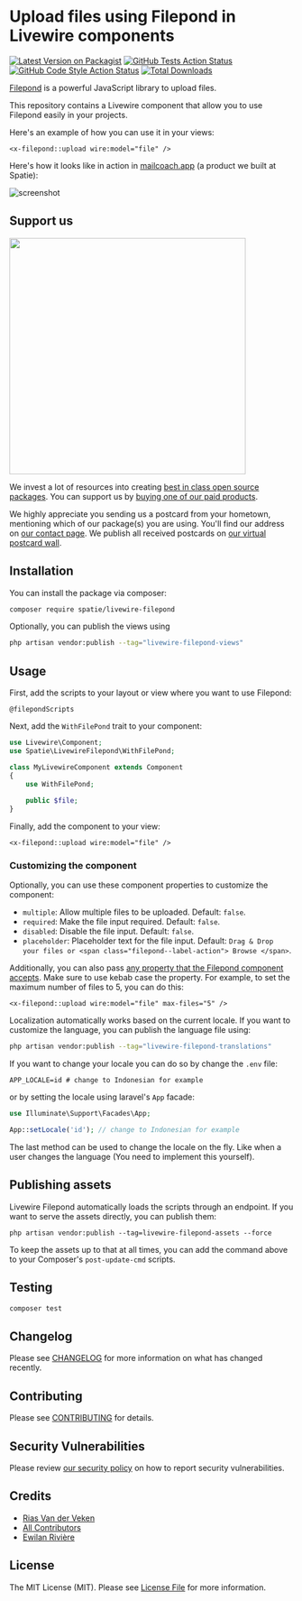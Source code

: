 # Upload files using Filepond in Livewire components

[![Latest Version on Packagist](https://img.shields.io/packagist/v/spatie/livewire-filepond.svg?style=flat-square)](https://packagist.org/packages/spatie/livewire-filepond)
[![GitHub Tests Action Status](https://img.shields.io/github/actions/workflow/status/spatie/livewire-filepond/run-tests.yml?branch=main&label=tests&style=flat-square)](https://github.com/spatie/livewire-filepond/actions?query=workflow%3Arun-tests+branch%3Amain)
[![GitHub Code Style Action Status](https://img.shields.io/github/actions/workflow/status/spatie/livewire-filepond/fix-php-code-style-issues.yml?branch=main&label=code%20style&style=flat-square)](https://github.com/spatie/livewire-filepond/actions?query=workflow%3A"Fix+PHP+code+style+issues"+branch%3Amain)
[![Total Downloads](https://img.shields.io/packagist/dt/spatie/livewire-filepond.svg?style=flat-square)](https://packagist.org/packages/spatie/livewire-filepond)

[Filepond](https://pqina.nl/filepond/) is a powerful JavaScript library to upload files.

This repository contains a Livewire component that allow you to use Filepond easily in your  projects.

Here's an example of how you can use it in your views:

```bladehtml
<x-filepond::upload wire:model="file" />
```

Here's how it looks like in action in [mailcoach.app](https://mailcoach.app) (a product we built at Spatie):

![screenshot](https://github.com/spatie/livewire-filepond/blob/main/docs/images/upload.png)

## Support us

[<img src="https://github-ads.s3.eu-central-1.amazonaws.com/livewire-filepond.jpg?t=1" width="419px" />](https://spatie.be/github-ad-click/livewire-filepond)

We invest a lot of resources into creating [best in class open source packages](https://spatie.be/open-source). You can support us by [buying one of our paid products](https://spatie.be/open-source/support-us).

We highly appreciate you sending us a postcard from your hometown, mentioning which of our package(s) you are using. You'll find our address on [our contact page](https://spatie.be/about-us). We publish all received postcards on [our virtual postcard wall](https://spatie.be/open-source/postcards).

## Installation

You can install the package via composer:

```bash
composer require spatie/livewire-filepond
```

Optionally, you can publish the views using

```bash
php artisan vendor:publish --tag="livewire-filepond-views"
```

## Usage

First, add the scripts to your layout or view where you want to use Filepond:

```bladehtml
@filepondScripts
```

Next, add the `WithFilePond` trait to your component:

```php
use Livewire\Component;
use Spatie\LivewireFilepond\WithFilePond;

class MyLivewireComponent extends Component
{
    use WithFilePond;
    
    public $file;
}
```

Finally, add the component to your view:

```bladehtml
<x-filepond::upload wire:model="file" />
```

### Customizing the component

Optionally, you can use these component properties to customize the component:

- `multiple`: Allow multiple files to be uploaded. Default: `false`.
- `required`: Make the file input required. Default: `false`.
- `disabled`: Disable the file input. Default: `false`.
- `placeholder`: Placeholder text for the file input. Default: `Drag & Drop your files or <span class="filepond--label-action"> Browse </span>`.

Additionally, you can also pass [any property that the Filepond component accepts](https://pqina.nl/filepond/docs/api/instance/properties/). Make sure to use kebab case the property. For example, to set the maximum number of files to 5, you can do this:

```bladehtml
<x-filepond::upload wire:model="file" max-files="5" />
```

Localization automatically works based on the current locale. If you want to customize the language, you can publish the language file using:

```bash
php artisan vendor:publish --tag="livewire-filepond-translations"
```

If you want to change your locale you can do so by change the `.env` file:

```env
APP_LOCALE=id # change to Indonesian for example
```

or by setting the locale using laravel's `App` facade: 

```php
use Illuminate\Support\Facades\App;

App::setLocale('id'); // change to Indonesian for example
```
The last method can be used to change the locale on the fly. Like when a user changes the language (You need to implement this yourself).

## Publishing assets

Livewire Filepond automatically loads the scripts through an endpoint. If you want to serve the assets directly, you can publish them:

```shell
php artisan vendor:publish --tag=livewire-filepond-assets --force
```

To keep the assets up to that at all times, you can add the command above to your Composer's `post-update-cmd` scripts.

## Testing

```bash
composer test
```

## Changelog

Please see [CHANGELOG](CHANGELOG.md) for more information on what has changed recently.

## Contributing

Please see [CONTRIBUTING](CONTRIBUTING.md) for details.

## Security Vulnerabilities

Please review [our security policy](../../security/policy) on how to report security vulnerabilities.

## Credits

- [Rias Van der Veken](https://github.com/riasvdv)
- [All Contributors](../../contributors)
- [Ewilan Rivière](https://ewilan-riviere.com/articles/laravel-filepond-livewire)

## License

The MIT License (MIT). Please see [License File](LICENSE.md) for more information.

